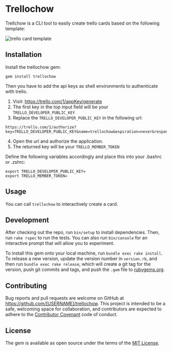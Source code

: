 # Trellochow

Trellchow is a CLI tool to easily create trello cards based on the following template:

![trello card template](http://i.imgur.com/rdhEp9W.png)

## Installation

Install the trellochow gem:

```
gem install trellochow
```

Then you have to add the api keys as shell environments to authenticate with trello.

1. Visit: https://trello.com/1/appKey/generate
2. The first key in the top input field will be your `TRELLO_DEVELOPER_PUBLIC_KEY`
3. Replace the `TRELLO_DEVELOPER_PUBLIC_KEY` in the following url:
```
https://trello.com/1/authorize?key=TRELLO_DEVELOPER_PUBLIC_KEY&name=trellochow&expiration=never&response_type=token&scope=read,write
```
4. Open the url and authorize the application.
5. The returned key will be your `TRELLO_MEMBER_TOKEN`

Define the following variables accordingly and place this into your .bashrc or .zshrc:

```
export TRELLO_DEVELOPER_PUBLIC_KEY=
export TRELLO_MEMBER_TOKEN=
```

## Usage

You can call `trellochow` to interactively create a card.


## Development

After checking out the repo, run `bin/setup` to install dependencies. Then, run `rake rspec` to run the tests. You can also run `bin/console` for an interactive prompt that will allow you to experiment.

To install this gem onto your local machine, run `bundle exec rake install`. To release a new version, update the version number in `version.rb`, and then run `bundle exec rake release`, which will create a git tag for the version, push git commits and tags, and push the `.gem` file to [rubygems.org](https://rubygems.org).

## Contributing

Bug reports and pull requests are welcome on GitHub at https://github.com/[USERNAME]/trellochow. This project is intended to be a safe, welcoming space for collaboration, and contributors are expected to adhere to the [Contributor Covenant](contributor-covenant.org) code of conduct.


## License

The gem is available as open source under the terms of the [MIT License](http://opensource.org/licenses/MIT).


